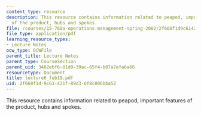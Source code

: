```yaml
---
content_type: resource
description: This resource contains information related to peapod, important features
  of the product, hubs and spokes.
file: /courses/15-760a-operations-management-spring-2002/2f668f1d9c61421f89d36f8c806bba52_lecture6_feb19.pdf
file_type: application/pdf
learning_resource_types:
- Lecture Notes
ocw_type: OCWFile
parent_title: Lecture Notes
parent_type: CourseSection
parent_uid: 3402ebf6-81d9-39ac-65f4-b07a7efa6a66
resourcetype: Document
title: lecture6_feb19.pdf
uid: 2f668f1d-9c61-421f-89d3-6f8c806bba52
---
```

This resource contains information related to peapod, important features of the product, hubs and spokes.

